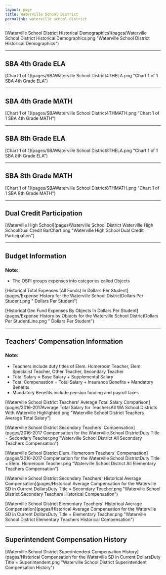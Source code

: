 ```yaml
---
layout: page
title: Waterville School District
permalink: waterville school district
---
```



[Waterville School District Historical Demographics](pages/Waterville School District Historical Demographics.png "Waterville School District Historical Demographics")

___

## SBA 4th Grade ELA

[Chart 1 of 1](pages/SBAWaterville School District4THELA.png "Chart 1 of 1 SBA 4th Grade ELA")


___

## SBA 4th Grade MATH

[Chart 1 of 1](pages/SBAWaterville School District4THMATH.png "Chart 1 of 1 SBA 4th Grade MATH")


___

## SBA 8th Grade ELA

[Chart 1 of 1](pages/SBAWaterville School District8THELA.png "Chart 1 of 1 SBA 8th Grade ELA")


___

## SBA 8th Grade MATH

[Chart 1 of 1](pages/SBAWaterville School District8THMATH.png "Chart 1 of 1 SBA 8th Grade MATH")


___

## Dual Credit Participation

[Waterville High School](pages/Waterville School District Waterville High SchoolDual Credit BarChart.png "Waterville High School Dual Credit Participation")


___

## Budget Information
### Note:
- The OSPI groups expenses into categories called Objects

[Historical Total Expenses (All Funds) In Dollars Per Student](pages/Expense History for the Waterville School DistrictDollars Per Student.png " Dollars Per Student")

[Historical Gen Fund Expenses By Objects In Dollars Per Student](pages/Expense History by Objects for the Waterville School DistrictDollars Per StudentLine.png " Dollars Per Student")


___

## Teachers' Compensation Information
### Note:
- Teachers include duty titles of Elem. Homeroom Teacher, Elem. Specialist Teacher, Other Teacher, Secondary Teacher
- Total Salary = Base Salary + Supplemental Salary
- Total Compensation = Total Salary + Insurance Benefits + Mandatory Benefits
- Mandatory Benefits include pension funding and payroll taxes

[Waterville School District Teachers' Average Total Salary Comparison](pages/2016-2017Average Total Salary for TeachersAll WA School Districts With Waterville Highlighted.png "Waterville School District Teachers Average Total Salary")

[Waterville School District Secondary Teachers' Compensation](pages/2016-2017 Compensation for the Waterville School DistrictDuty Title = Secondary Teacher.png "Waterville School District All Secondary Teachers Compensation")

[Waterville School District Elem. Homeroom Teachers' Compensation](pages/2016-2017 Compensation for the Waterville School DistrictDuty Title = Elem. Homeroom Teacher.png "Waterville School District All Elementary Teachers Compensation")

[Waterville School District Secondary Teachers' Historical Average Compensation](pages/Historical Average Compensation for the Waterville SD in Current DollarsDuty Title = Secondary Teacher.png "Waterville School District Secondary Teachers Historical Compensation")

[Waterville School District Elementary Teachers' Historical Average Compensation](pages/Historical Average Compensation for the Waterville SD in Current DollarsDuty Title = Elementary Teacher.png "Waterville School District Elementary Teachers Historical Compensation")


___

## Superintendent Compensation History

[Waterville School District Superintendent Compensation History](pages/Historical Compensation for the Waterville SD in Current DollarsDuty Title = Superintendent.png "Waterville School District Superintendent Compensation History")

